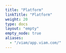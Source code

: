 ```yaml
---
title: "Platform"
linkTitle: "Platform"
weight: 20
type: docs
layout: "empty"
empty_node: true
aliases:
  - "/viam/app.viam.com/"
---
```

